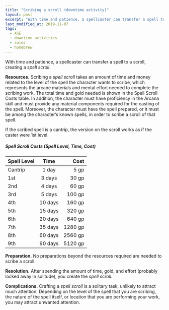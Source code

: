 ```yaml
---
title: "Scribing a scroll (downtime activity)"
layout: post
excerpt: "With time and patience, a spellcaster can transfer a spell to a scroll, creating a spell scroll."
last_modified_at: 2019-11-07
tags:
  - XGE
  - downtime activities
  - rules
  - homebrew
---
```


With time and patience, a spellcaster can transfer a spell to a scroll, creating a *spell scroll*.

**Resources.** Scribing a *spell scroll* takes an amount of time and money related to the level of the spell the character wants to scribe, which represents the arcane materials and mental effort needed to complete the scribing work. The total time and gold needed is shown in the Spell Scroll Costs table. In addition, the character must have proficiency in the Arcana skill and must provide any material components required for the casting of the spell. Moreover, the character must have the spell prepared, or it must be among the character’s known spells, in order to scribe a scroll of that spell.

If the scribed spell is a cantrip, the version on the scroll works as if the caster were 1st level.

##### Spell Scroll Costs (Spell Level, Time, Cost)
| Spell Level | Time | Cost |
|:---|:---:|---:|
| Cantrip | 1 day | 5 gp |
| 1st | 3 days | 30 gp |
| 2nd | 4 days | 60 gp |
| 3rd | 5 days | 100 gp |
| 4th | 10 days | 160 gp |
| 5th | 15 days | 320 gp |
| 6th | 20 days | 640 gp |
| 7th | 35 days | 1280 gp |
| 8th | 60 days | 2560 gp |
| 9th | 90 days | 5120 gp |

**Preparation.** No preparations beyond the resources required are needed to scribe a scroll.

**Resolution.** After spending the amount of time, gold, and effort (probably locked away in solitude), you create the *spell scroll*.

**Complications.** Crafting a *spell scroll* is a solitary task, unlikely to attract much attention. Depending on the level of the spell that you are scribing, the nature of the spell itself, or location that you are performing your work, you may attract unwanted attention.